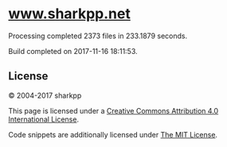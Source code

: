 # www.sharkpp.net

Processing completed 2373 files in 233.1879 seconds.

Build completed on 2017-11-16 18:11:53.

## License

&copy; 2004-2017 sharkpp

This page is licensed under a [Creative Commons Attribution 4.0 International License](http://creativecommons.org/licenses/by/4.0/).

Code snippets are additionally licensed under [The MIT License](http://opensource.org/licenses/MIT).
